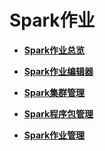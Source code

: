 # Spark作业<a name="dli_01_0379"></a>

-   **[Spark作业总览](Spark作业总览.md)**  

-   **[Spark作业编辑器](Spark作业编辑器.md)**  

-   **[Spark集群管理](Spark集群管理.md)**  

-   **[Spark程序包管理](Spark程序包管理.md)**  

-   **[Spark作业管理](Spark作业管理.md)**  


